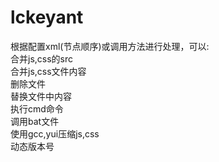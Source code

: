lckeyant
========

根据配置xml(节点顺序)或调用方法进行处理，可以:<br/>
  合并js,css的src<br/>
  合并js,css文件内容<br/>
  删除文件<br/>
  替换文件中内容<br/>
  执行cmd命令<br/>
  调用bat文件<br/>
  使用gcc,yui压缩js,css<br/>
  动态版本号<br/>
